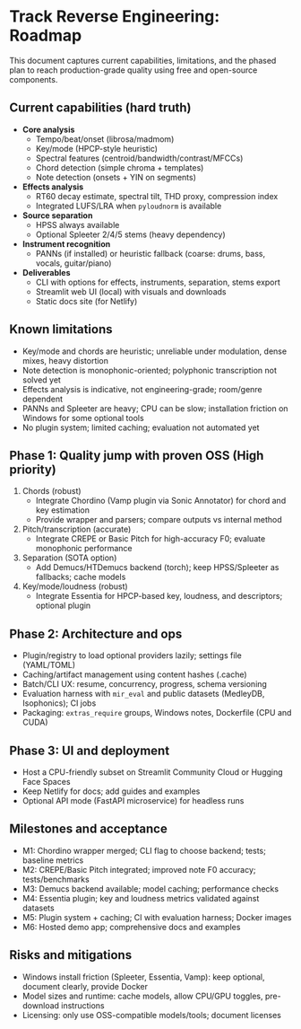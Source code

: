 # Track Reverse Engineering: Roadmap

This document captures current capabilities, limitations, and the phased plan to reach production-grade quality using free and open-source components.

## Current capabilities (hard truth)

- **Core analysis**
  - Tempo/beat/onset (librosa/madmom)
  - Key/mode (HPCP-style heuristic)
  - Spectral features (centroid/bandwidth/contrast/MFCCs)
  - Chord detection (simple chroma + templates)
  - Note detection (onsets + YIN on segments)
- **Effects analysis**
  - RT60 decay estimate, spectral tilt, THD proxy, compression index
  - Integrated LUFS/LRA when `pyloudnorm` is available
- **Source separation**
  - HPSS always available
  - Optional Spleeter 2/4/5 stems (heavy dependency)
- **Instrument recognition**
  - PANNs (if installed) or heuristic fallback (coarse: drums, bass, vocals, guitar/piano)
- **Deliverables**
  - CLI with options for effects, instruments, separation, stems export
  - Streamlit web UI (local) with visuals and downloads
  - Static docs site (for Netlify)

## Known limitations

- Key/mode and chords are heuristic; unreliable under modulation, dense mixes, heavy distortion
- Note detection is monophonic-oriented; polyphonic transcription not solved yet
- Effects analysis is indicative, not engineering-grade; room/genre dependent
- PANNs and Spleeter are heavy; CPU can be slow; installation friction on Windows for some optional tools
- No plugin system; limited caching; evaluation not automated yet

## Phase 1: Quality jump with proven OSS (High priority)

1. Chords (robust)
   - Integrate Chordino (Vamp plugin via Sonic Annotator) for chord and key estimation
   - Provide wrapper and parsers; compare outputs vs internal method
2. Pitch/transcription (accurate)
   - Integrate CREPE or Basic Pitch for high-accuracy F0; evaluate monophonic performance
3. Separation (SOTA option)
   - Add Demucs/HTDemucs backend (torch); keep HPSS/Spleeter as fallbacks; cache models
4. Key/mode/loudness (robust)
   - Integrate Essentia for HPCP-based key, loudness, and descriptors; optional plugin

## Phase 2: Architecture and ops

- Plugin/registry to load optional providers lazily; settings file (YAML/TOML)
- Caching/artifact management using content hashes (.cache)
- Batch/CLI UX: resume, concurrency, progress, schema versioning
- Evaluation harness with `mir_eval` and public datasets (MedleyDB, Isophonics); CI jobs
- Packaging: `extras_require` groups, Windows notes, Dockerfile (CPU and CUDA)

## Phase 3: UI and deployment

- Host a CPU-friendly subset on Streamlit Community Cloud or Hugging Face Spaces
- Keep Netlify for docs; add guides and examples
- Optional API mode (FastAPI microservice) for headless runs

## Milestones and acceptance

- M1: Chordino wrapper merged; CLI flag to choose backend; tests; baseline metrics
- M2: CREPE/Basic Pitch integrated; improved note F0 accuracy; tests/benchmarks
- M3: Demucs backend available; model caching; performance checks
- M4: Essentia plugin; key and loudness metrics validated against datasets
- M5: Plugin system + caching; CI with evaluation harness; Docker images
- M6: Hosted demo app; comprehensive docs and examples

## Risks and mitigations

- Windows install friction (Spleeter, Essentia, Vamp): keep optional, document clearly, provide Docker
- Model sizes and runtime: cache models, allow CPU/GPU toggles, pre-download instructions
- Licensing: only use OSS-compatible models/tools; document licenses
